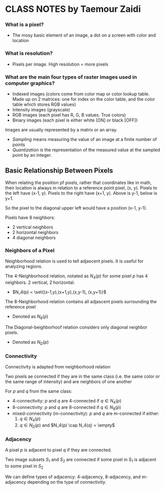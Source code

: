# **CLASS NOTES** by Taemour Zaidi

### What is a pixel?
- The mosy basic element of an image, a dot on a screen with color and location

### What is resolution?
- Pixels per image. High resolution = more pixels

### What are the main four types of raster images used in computer graphics?
- Indexed images (colors come from color map or color lookup table. Made up on 2 matrices: one for index on the color table, and the color table which stores RGB values)
- Intensity images (grayscale)
- RGB images (each pixel has R, G, B values. True colors)
- Binary images (each pixel is either white [ON] or black [OFF])

Images are usually represented by a matrix or an array.

- *Sampling* means measuring the value of an image at a finite number of points
- *Quantization* is the representation of the measured value at the sampled point by an integer.

## Basic Relationship Between Pixels
When relating the position pf pixels, rather that coordinates like in math, their location is always in relation to a reference point pixel, (x, y). Pixels to the left have (x-1, y). Pixels to the right have (x+1, y). Above is y-1, below is y+1.

So the pixel to the diagonal upper left would have a position (x-1, y-1).

Pixels have 8 neighbors:
- 2 vertical neighbors
- 2 horizontal neighbors
- 4 diagonal neighbors

### Neighbors of a Pixel

Neighborhood relation is used to tell adjascent pixels. It is useful for analyzing regions. 

The 4-Neighborhood relation, notated as $N_4(p)$ for some pixel $p$ has 4 neighbors. 2 vertical, 2 horizontal.
- $N_4(p) = \set{(x-1,y),(x+1,y),(x,y-1), (x,y+1)}$

The 8-Neighborhood relation contains all adjascent pixels surrounding the reference pixel
- Denoted as $N_8(p)$

The Diagonal-beighborhoof relation considers only diagonal neighbor pixels.
- Denoted as $N_D(p)$

### Connectivity
Connectivity is adapted from neighborhood relation

Two pixels ae connected if they are in the same class (i.e. the same color or the same range of intensity) and are neighbors of one another

For $p$ and $q$ from the same class:
- 4-connectivity: $p$ and $q$ are 4-connected if $q \in N_4(p)$
- 8-connectivity: $p$ and $q$ are 8-connected if $q \in N_8(p)$
- mixed-connectivity (m-connectivity): $p$ and $q$ are m-connected if either:
    1. $q \in N_4(p)$
    2. $q \in N_D(p)$ and $N_4(p) \cap N_4(q) = \empty$

### Adjacency
A pixel $p$ is adjacent to pixel $q$ if they are connected. 

Two image subsets $S_1$ and $S_2$ are connected if some pixel in $S_1$ is adjacent to some pixel in $S_2$

We can define types of adjacency: 4-adjacency, 8-adjacency, and m-adjacency depending on the type of connectivity.